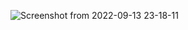 ![Screenshot from 2022-09-13 23-18-11](https://user-images.githubusercontent.com/37275728/190011101-dcc77f54-d47d-4f62-b699-9d1eec9ef109.png)

